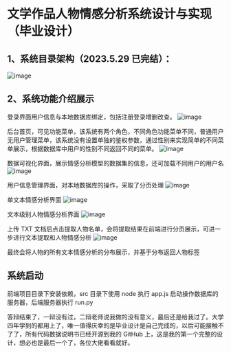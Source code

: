 # 文学作品人物情感分析系统设计与实现（毕业设计）

## 1、系统目录架构（2023.5.29 已完结）：

![image](https://github.com/Junk1024/Literary-Character-Emotion-Analysis-System/blob/main/img/content1.png)

## 2、系统功能介绍展示

登录界面用户信息与本地数据库绑定，包括注册登录增删改查。
![image](https://github.com/Junk1024/Literary-Character-Emotion-Analysis-System/blob/main/img/load1.png)

后台首页，可见功能菜单，该系统有两个角色，不同角色功能菜单不同，普通用户无用户管理菜单，该系统没有设置单独的鉴权参数，通过性别来实现简单的不同菜单展示，根据数据库中用户的性别不同返回不同的菜单。
![image](https://github.com/Junk1024/Literary-Character-Emotion-Analysis-System/blob/main/img/index1.png)

数据可视化界面，展示情感分析模型的数据集的信息，还可加载不同用户的用户名
![image](https://github.com/Junk1024/Literary-Character-Emotion-Analysis-System/blob/main/img/data1.png)

用户信息管理界面，对本地数据库的操作，采取了分页处理
![image](https://github.com/Junk1024/Literary-Character-Emotion-Analysis-System/blob/main/img/info1.png)

单文本情感分析界面
![image](https://github.com/Junk1024/Literary-Character-Emotion-Analysis-System/blob/main/img/sentence1.png)

文本级别人物情感分析界面
![image](https://github.com/Junk1024/Literary-Character-Emotion-Analysis-System/blob/main/img/article1.png)

上传 TXT 文档后点击提取人物名单，会将提取结果在前端进行分页展示，可进一步进行文本提取和人物情感分析
![image](https://github.com/Junk1024/Literary-Character-Emotion-Analysis-System/blob/main/img/rolelist1.png)

最终会将人物的所有文本情感分析的分布展示，并基于分布返回人物标签

## 系统启动

前端项目目录下安装依赖，src 目录下使用 node 执行 app.js 启动操作数据库的服务器，后端服务器执行 run.py

答辩结束了，一辩没有过，二辩老师说我做的没有意义，最后还是给我过了。大学四年学到的都用上了，唯一值得庆幸的是毕业设计是自己完成的，以后可能接触不了了，所有代码数据说明书已经开源到我的 GitHub 上，这是我的第一个完整的设计，想必也是最后一个了，各位大佬看看就好。
